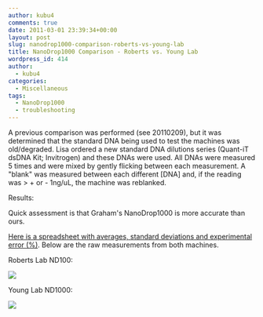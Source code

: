 ```yaml
---
author: kubu4
comments: true
date: 2011-03-01 23:39:34+00:00
layout: post
slug: nanodrop1000-comparison-roberts-vs-young-lab
title: NanoDrop1000 Comparison - Roberts vs. Young Lab
wordpress_id: 414
author:
  - kubu4
categories:
  - Miscellaneous
tags:
  - NanoDrop1000
  - troubleshooting
---
```


A previous comparison was performed (see 20110209), but it was determined that the standard DNA being used to test the machines was old/degraded. Lisa ordered a new standard DNA dilutions series (Quant-iT dsDNA Kit; Invitrogen) and these DNAs were used. All DNAs were measured 5 times and were mixed by gently flicking between each measurement. A "blank" was measured between each different [DNA] and, if the reading was > + or - 1ng/uL, the machine was reblanked.

Results:

Quick assessment is that Graham's NanoDrop1000 is more accurate than ours.

[Here is a spreadsheet with averages, standard deviations and experimental error (%)](https://spreadsheets4.google.com/ccc?hl=en&key=tSqYT6UZDXFLvxIq0XmCzFw&authkey=CICJ1-wC&hl=en#gid=0). Below are the raw measurements from both machines.

Roberts Lab ND100:

![](https://eagle.fish.washington.edu/Arabidopsis/20110301%20Roberts%20Lab%20Quant-iT%20Standards.jpg)

Young Lab ND1000:

![](https://eagle.fish.washington.edu/Arabidopsis/20110301%20Young%20Lab%20Quant-iT%20Standards.JPG)
